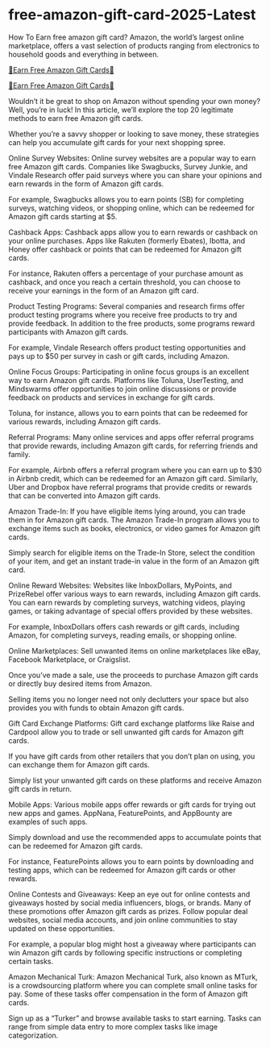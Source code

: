 # free-amazon-gift-card-2025-Latest
How To Earn free amazon gift card?
Amazon, the world’s largest online marketplace, offers a vast selection of products ranging from electronics to household goods and everything in between.

[🤑Earn Free Amazon Gift Cards🤑](https://payusa.xyz/amazonfreegiftcard/)

[🤑Earn Free Amazon Gift Cards🤑](https://payusa.xyz/amazonfreegiftcard/)

Wouldn’t it be great to shop on Amazon without spending your own money? Well, you’re in luck! In this article, we’ll explore the top 20 legitimate methods to earn free Amazon gift cards.

Whether you’re a savvy shopper or looking to save money, these strategies can help you accumulate gift cards for your next shopping spree.

Online Survey Websites:
Online survey websites are a popular way to earn free Amazon gift cards. Companies like Swagbucks, Survey Junkie, and Vindale Research offer paid surveys where you can share your opinions and earn rewards in the form of Amazon gift cards.

For example, Swagbucks allows you to earn points (SB) for completing surveys, watching videos, or shopping online, which can be redeemed for Amazon gift cards starting at $5.

Cashback Apps:
Cashback apps allow you to earn rewards or cashback on your online purchases. Apps like Rakuten (formerly Ebates), Ibotta, and Honey offer cashback or points that can be redeemed for Amazon gift cards.

For instance, Rakuten offers a percentage of your purchase amount as cashback, and once you reach a certain threshold, you can choose to receive your earnings in the form of an Amazon gift card.

Product Testing Programs:
Several companies and research firms offer product testing programs where you receive free products to try and provide feedback. In addition to the free products, some programs reward participants with Amazon gift cards.

For example, Vindale Research offers product testing opportunities and pays up to $50 per survey in cash or gift cards, including Amazon.

Online Focus Groups:
Participating in online focus groups is an excellent way to earn Amazon gift cards. Platforms like Toluna, UserTesting, and Mindswarms offer opportunities to join online discussions or provide feedback on products and services in exchange for gift cards.

Toluna, for instance, allows you to earn points that can be redeemed for various rewards, including Amazon gift cards.

Referral Programs:
Many online services and apps offer referral programs that provide rewards, including Amazon gift cards, for referring friends and family.

For example, Airbnb offers a referral program where you can earn up to $30 in Airbnb credit, which can be redeemed for an Amazon gift card. Similarly, Uber and Dropbox have referral programs that provide credits or rewards that can be converted into Amazon gift cards.

Amazon Trade-In:
If you have eligible items lying around, you can trade them in for Amazon gift cards. The Amazon Trade-In program allows you to exchange items such as books, electronics, or video games for Amazon gift cards.

Simply search for eligible items on the Trade-In Store, select the condition of your item, and get an instant trade-in value in the form of an Amazon gift card.

Online Reward Websites:
Websites like InboxDollars, MyPoints, and PrizeRebel offer various ways to earn rewards, including Amazon gift cards. You can earn rewards by completing surveys, watching videos, playing games, or taking advantage of special offers provided by these websites.

For example, InboxDollars offers cash rewards or gift cards, including Amazon, for completing surveys, reading emails, or shopping online.

Online Marketplaces:
Sell unwanted items on online marketplaces like eBay, Facebook Marketplace, or Craigslist.

Once you’ve made a sale, use the proceeds to purchase Amazon gift cards or directly buy desired items from Amazon.

Selling items you no longer need not only declutters your space but also provides you with funds to obtain Amazon gift cards.

Gift Card Exchange Platforms:
Gift card exchange platforms like Raise and Cardpool allow you to trade or sell unwanted gift cards for Amazon gift cards.

If you have gift cards from other retailers that you don’t plan on using, you can exchange them for Amazon gift cards.

Simply list your unwanted gift cards on these platforms and receive Amazon gift cards in return.

Mobile Apps:
Various mobile apps offer rewards or gift cards for trying out new apps and games. AppNana, FeaturePoints, and AppBounty are examples of such apps.

Simply download and use the recommended apps to accumulate points that can be redeemed for Amazon gift cards.

For instance, FeaturePoints allows you to earn points by downloading and testing apps, which can be redeemed for Amazon gift cards or other rewards.

Online Contests and Giveaways:
Keep an eye out for online contests and giveaways hosted by social media influencers, blogs, or brands. Many of these promotions offer Amazon gift cards as prizes. Follow popular deal websites, social media accounts, and join online communities to stay updated on these opportunities.

For example, a popular blog might host a giveaway where participants can win Amazon gift cards by following specific instructions or completing certain tasks.

Amazon Mechanical Turk:
Amazon Mechanical Turk, also known as MTurk, is a crowdsourcing platform where you can complete small online tasks for pay. Some of these tasks offer compensation in the form of Amazon gift cards.

Sign up as a “Turker” and browse available tasks to start earning. Tasks can range from simple data entry to more complex tasks like image categorization.
